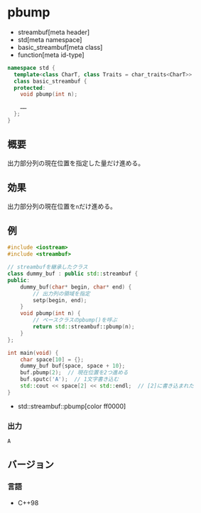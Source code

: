 # pbump
* streambuf[meta header]
* std[meta namespace]
* basic_streambuf[meta class]
* function[meta id-type]

```cpp
namespace std {
  template<class CharT, class Traits = char_traits<CharT>>
  class basic_streambuf {
  protected:
    void pbump(int n);

    ……
  };
}
```

## 概要
出力部分列の現在位置を指定した量だけ進める。

## 効果
出力部分列の現在位置を`n`だけ進める。

## 例
```cpp example
#include <iostream>
#include <streambuf>

// streambufを継承したクラス
class dummy_buf : public std::streambuf {
public:
    dummy_buf(char* begin, char* end) {
        // 出力列の領域を指定
        setp(begin, end);
    }
    void pbump(int n) {
        // ベースクラスのpbump()を呼ぶ
        return std::streambuf::pbump(n);
    }
};

int main(void) {
    char space[10] = {};
    dummy_buf buf{space, space + 10};
    buf.pbump(2);  // 現在位置を2つ進める
    buf.sputc('A');  // 1文字書き込む
    std::cout << space[2] << std::endl;  // [2]に書き込まれた
}
```
* std::streambuf::pbump[color ff0000]

### 出力
```
A
```

## バージョン
### 言語
- C++98
